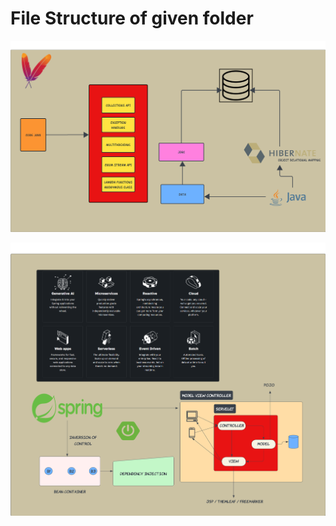 # File Structure of given folder 
![Core and Advanced Java](<img/Flowchart - Page 1.png>)

![Spring](img/spring.png)

